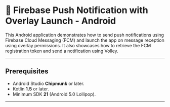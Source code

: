 # 🔔 Firebase Push Notification with Overlay Launch - Android
This Android application demonstrates how to send push notifications using Firebase Cloud Messaging (FCM) and launch the app on message reception using overlay permissions. It also showcases how to retrieve the FCM registration token and send a notification using Volley.

 ---
## Prerequisites
- Android Studio **Chipmunk** or later.
- Kotlin **1.5** or later.
- Minimum SDK **21** (Android 5.0 Lollipop).

---
